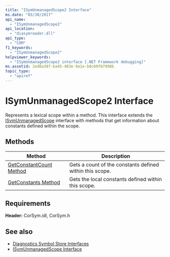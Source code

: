 ```yaml
---
title: "ISymUnmanagedScope2 Interface"
ms.date: "03/30/2017"
api_name: 
  - "ISymUnmanagedScope2"
api_location: 
  - "diasymreader.dll"
api_type: 
  - "COM"
f1_keywords: 
  - "ISymUnmanagedScope2"
helpviewer_keywords: 
  - "ISymUnmanagedScope2 interface [.NET Framework debugging]"
ms.assetid: 2ed6a387-ba45-483e-9a1e-b0c69f67998b
topic_type: 
  - "apiref"
---
```

# ISymUnmanagedScope2 Interface
Represents a lexical scope within a method. This interface extends the [ISymUnmanagedScope](isymunmanagedscope-interface.md) interface with methods that get information about constants defined within the scope.  
  
## Methods  
  
|Method|Description|  
|------------|-----------------|  
|[GetConstantCount Method](isymunmanagedscope2-getconstantcount-method.md)|Gets a count of the constants defined within this scope.|  
|[GetConstants Method](isymunmanagedscope2-getconstants-method.md)|Gets the local constants defined within this scope.|  
  
## Requirements  
 **Header:** CorSym.idl, CorSym.h  
  
## See also

- [Diagnostics Symbol Store Interfaces](diagnostics-symbol-store-interfaces.md)
- [ISymUnmanagedScope Interface](isymunmanagedscope-interface.md)
